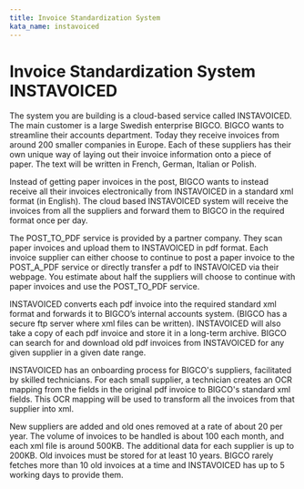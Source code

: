 ```yaml
---
title: Invoice Standardization System
kata_name: instavoiced
---
```


# Invoice Standardization System INSTAVOICED

The system you are building is a cloud-based service called INSTAVOICED. The main customer is a large Swedish enterprise BIGCO. BIGCO wants to streamline their accounts department. Today they receive invoices from around 200 smaller companies in Europe. Each of these suppliers has their own unique way of laying out their invoice information onto a piece of paper. The text will be written in French, German, Italian or Polish. 

Instead of getting paper invoices in the post, BIGCO wants to instead receive all their invoices electronically from INSTAVOICED in a standard xml format (in English). The cloud based INSTAVOICED system will receive the invoices from all the suppliers and forward them to BIGCO in the required format once per day. 

The POST_TO_PDF service is provided by a partner company. They scan paper invoices and upload them to INSTAVOICED in pdf format. Each invoice supplier can either choose to continue to post a paper invoice to the POST_A_PDF service or directly transfer a pdf to INSTAVOICED via their webpage. You estimate about half the suppliers will choose to continue with paper invoices and use the POST_TO_PDF service.

INSTAVOICED converts each pdf invoice into the required standard xml format and forwards it to BIGCO’s internal accounts system. (BIGCO has a secure ftp server where xml files can be written). INSTAVOICED will also take a copy of each pdf invoice and store it in a long-term archive. BIGCO can search for and download old pdf invoices from INSTAVOICED for any given supplier in a given date range. 

INSTAVOICED has an onboarding process for BIGCO's suppliers, facilitated by skilled technicians. For each small supplier, a technician creates an OCR mapping from the fields in the original pdf invoice to BIGCO's standard xml fields. This OCR mapping will be used to transform all the invoices from that supplier into xml. 

New suppliers are added and old ones removed at a rate of about 20 per year. The volume of invoices to be handled is about 100 each month, and each xml file is around 500KB. The additional data for each supplier is up to 200KB. Old invoices must be stored for at least 10 years. BIGCO rarely fetches more than 10 old invoices at a time and INSTAVOICED has up to 5 working days to provide them.

